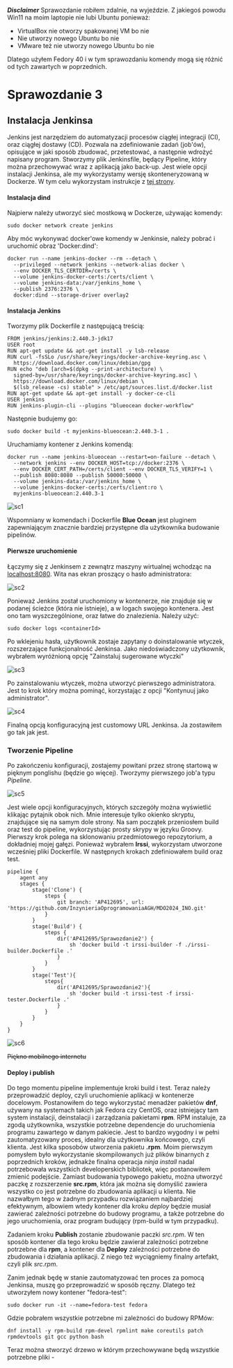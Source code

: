 ***Disclaimer***
Sprawozdanie robiłem zdalnie, na wyjeździe. Z jakiegoś powodu Win11 na moim laptopie nie lubi Ubuntu ponieważ:
- VirtualBox nie otworzy spakowanej VM bo nie
- Nie utworzy nowego Ubuntu bo nie
- VMware też nie utworzy nowego Ubuntu bo nie

Dlatego użyłem Fedory 40 i w tym sprawozdaniu komendy mogą się różnić od tych zawartych w poprzednich.

# Sprawozdanie 3

## Instalacja Jenkinsa
Jenkins jest narzędziem do automatyzacji procesów ciągłej integracji (CI), oraz ciągłej dostawy (CD). Pozwala na zdefiniowanie zadań (job'ów), opisujące w jaki sposób zbudować, przetestować, a następnie wdrożyć napisany program. Stworzymy plik Jenkinsfile, będący Pipeline, który można przechowywać wraz z aplikacją jako back-up. Jest wiele opcji instalacji Jenkinsa, ale my wykorzystamy wersję skonteneryzowaną w Dockerze. W tym celu wykorzystam instrukcje z [tej strony](https://www.jenkins.io/doc/book/installing/docker/).

#### Instalacja dind
Najpierw należy utworzyć sieć mostkową w Dockerze, używając komendy:
```
sudo docker network create jenkins
```
Aby móc wykonywać docker'owe komendy w Jenkinsie, należy pobrać i uruchomić obraz 'Docker:dind':

```
docker run --name jenkins-docker --rm --detach \
  --privileged --network jenkins --network-alias docker \
  --env DOCKER_TLS_CERTDIR=/certs \
  --volume jenkins-docker-certs:/certs/client \
  --volume jenkins-data:/var/jenkins_home \
  --publish 2376:2376 \
  docker:dind --storage-driver overlay2
```
#### Instalacja Jenkins
Tworzymy plik Dockerfile z następującą treścią:
```
FROM jenkins/jenkins:2.440.3-jdk17
USER root
RUN apt-get update && apt-get install -y lsb-release
RUN curl -fsSLo /usr/share/keyrings/docker-archive-keyring.asc \
  https://download.docker.com/linux/debian/gpg
RUN echo "deb [arch=$(dpkg --print-architecture) \
  signed-by=/usr/share/keyrings/docker-archive-keyring.asc] \
  https://download.docker.com/linux/debian \
  $(lsb_release -cs) stable" > /etc/apt/sources.list.d/docker.list
RUN apt-get update && apt-get install -y docker-ce-cli
USER jenkins
RUN jenkins-plugin-cli --plugins "blueocean docker-workflow"
```
Następnie budujemy go:
```
sudo docker build -t myjenkins-blueocean:2.440.3-1 .
```
Uruchamiamy kontener z Jenkins komendą:
```
docker run --name jenkins-blueocean --restart=on-failure --detach \
  --network jenkins --env DOCKER_HOST=tcp://docker:2376 \
  --env DOCKER_CERT_PATH=/certs/client --env DOCKER_TLS_VERIFY=1 \
  --publish 8080:8080 --publish 50000:50000 \
  --volume jenkins-data:/var/jenkins_home \
  --volume jenkins-docker-certs:/certs/client:ro \
  myjenkins-blueocean:2.440.3-1
```

![sc1](scrnshts/1.png)

Wspomniany w komendach i Dockerfile **Blue Ocean** jest pluginem zapewniającym znacznie bardziej przystępne dla użytkownika budowanie pipelinów.

 #### Pierwsze uruchomienie
 Łączymy się z Jenkinsem z zewnątrz maszyny wirtualnej wchodząc na [localhost:8080](http://localhost:8080/). Wita nas ekran proszący o hasło administratora:

 ![sc2](scrnshts/2.png)

Ponieważ Jenkins został uruchomiony w kontenerze, nie znajduje się w podanej ścieżce (która nie istnieje), a w logach swojego kontenera. Jest ono tam wyszczególnione, oraz łatwe do znalezienia. Należy użyć:
```
sudo docker logs <containerId>
```
Po wklejeniu hasła, użytkownik zostaje zapytany o doinstalowanie wtyczek, rozszerzające funkcjonalność Jenkinsa. Jako niedoświadczony użytkownik, wybrałem wyróżnioną opcję "Zainstaluj sugerowane wtyczki"

![sc3](scrnshts/3.png)

Po zainstalowaniu wtyczek, można utworzyć pierwszego administratora. Jest to krok który można pominąć, korzystając z opcji "Kontynuuj jako administrator".

![sc4](scrnshts/4.png)

Finalną opcją konfiguracyjną jest customowy URL Jenkinsa. Ja zostawiłem go tak jak jest.

### Tworzenie Pipeline

Po zakończeniu konfiguracji, zostajemy powitani przez stronę startową w pięknym ponglishu (będzie go więcej). Tworzymy pierwszego job'a typu *Pipeline*.

![sc5](scrnshts/5.png)

Jest wiele opcji konfiguracyjnych, których szczegóły można wyświetlić klikając pytajnik obok nich. Mnie interesuje tylko okienko skryptu, znajdujące się na samym dole strony. Na sam początek przeniosłem build oraz test do pipeline, wykorzystując prosty skrypy w języku Groovy. Pierwszy krok polega na sklonowaniu przedmiotowego repozytorium, a dokładniej mojej gałęzi. Ponieważ wybrałem **Irssi**, wykorzystam utworzone wcześniej pliki Dockerfile. W następnych krokach zdefiniowałem build oraz test.
```
pipeline {
    agent any
    stages {
        stage('Clone') {
            steps {
                git branch: 'AP412695', url: 'https://github.com/InzynieriaOprogramowaniaAGH/MDO2024_INO.git'    
            }
        }
        stage('Build') {
            steps {
                dir('AP412695/Sprawozdanie2') {
                    sh 'docker build -t irssi-builder -f ./irssi-builder.Dockerfile .'
                }
            }
        }
        stage('Test'){
            steps{
                dir('AP412695/Sprawozdanie2'){
                    sh 'docker build -t irssi-test -f irssi-tester.Dockerfile .'
                }
            }
        }
    }
}
```

![sc6](scrnshts/6.png)

~~Piękno mobilnego internetu~~

 #### Deploy i publish

Do tego momentu pipeline implementuje kroki build i test. Teraz należy przeprowadzić deploy, czyli uruchomienie aplikacji w kontenerze docelowym. Postanowiłem do tego wykorzystać menadżer pakietów **dnf**, używany na systemach takich jak Fedora czy CentOS, oraz istniejący tam system instalacji, deinstalacji i zarządzania pakietami **rpm**. RPM instaluje, za zgodą użytkownika, wszystkie potrzebne dependencje do uruchomienia programu zawartego w danym pakiecie. Jest to bardzo wygodny i w pełni zautomatyzowany proces, idealny dla użytkownika końcowego, czyli klienta. Jest kilka sposobów utworzenia pakietu **.rpm**. Moim pierwszym pomysłem było wykorzystanie skompilowanych już plików binarnych z poprzednich kroków, jednakże finalna operacja *ninja install* nadal potrzebowała wszystkich developerskich bibliotek, więc postanowiłem zmienić podejście. Zamiast budowania typowego pakietu, można utworzyć paczkę z rozszerzenie **src.rpm**, która jak można się domyślić zawiera wszystko co jest potrzebne do zbudowania aplikacji u klienta. Nie nazwałbym tego w żadnym przypadku rozwiązaniem najbardziej efektywnym, albowiem wtedy kontener dla kroku *deploy* będzie musiał zawierać zależności potrzebne do budowy programu, a także potrzebne do jego uruchomienia, oraz program budujący (rpm-build w tym przypadku).

Zadaniem kroku **Publish** zostanie zbudowanie paczki *src.rpm*. W ten sposób kontener dla tego kroku będzie zawierał zależności potrzebne potrzebne dla **rpm**, a kontener dla **Deploy** zależności potrzebne do zbudowania i działania aplikacji. Z niego też wyciągniemy finalny artefakt, czyli plik *src.rpm*.

Zanim jednak będę w stanie zautomatyzować ten proces za pomocą Jenkinsa, muszę go przeprowadzić w sposób ręczny. Dlatego też utworzyłem nowy kontener "fedora-test":
```
sudo docker run -it --name=fedora-test fedora
```
Gdzie pobrałem wszystkie potrzebne mi zależności do budowy RPMów:
```
dnf install -y rpm-build rpm-devel rpmlint make coreutils patch rpmdevtools git gcc python bash
```

Teraz można stworzyć drzewo w którym przechowywane będą wszystkie potrzebne pliki -